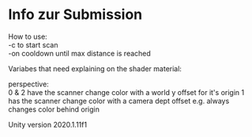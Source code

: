 # Info zur Submission

How to use:  
-c to start scan  
-on cooldown until max distance is reached  

Variabes that need explaining on the shader material:  

perspective:  
0 & 2 have the scanner change color with a world y offset for it's origin
1 has the scanner change color with a camera dept offset e.g. always changes color behind origin  
  
Unity version 2020.1.11f1

